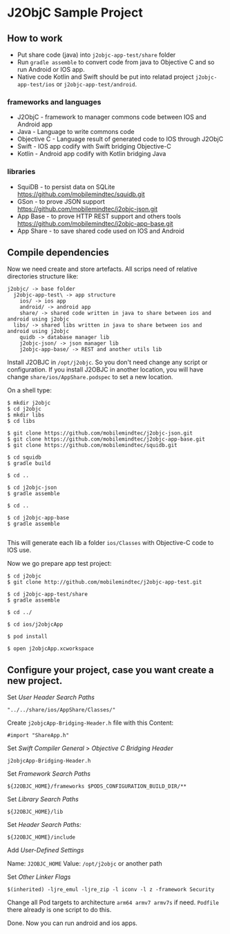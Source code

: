 

# J2ObjC Sample Project

## How to work

* Put share code (java) into `j2objc-app-test/share` folder 
* Run `gradle assemble` to convert code from java to Objective C and so run Android or IOS app. 
* Native code Kotlin and Swift should be put into relatad project `j2objc-app-test/ios` or `j2objc-app-test/android`.

### frameworks and languages

* J2ObjC - framework to manager commons code between IOS and Android app
* Java - Language to write commons code
* Objective C - Language result of generated code to IOS through J2ObjC
* Swift - IOS app codify with Swift bridging Objective-C
* Kotlin - Android app codify with Kotlin bridging Java

### libraries

* SquiDB - to persist data on SQLite https://github.com/mobilemindtec/squidb.git
* GSon  - to prove JSON support https://github.com/mobilemindtec/j2objc-json.git
* App Base  - to prove HTTP REST support and others tools https://github.com/mobilemindtec/j2objc-app-base.git
* App Share - to save shared code used on IOS and Android

## Compile dependencies

Now we need create and store artefacts. All scrips need of relative directories structure like:

```
j2objc/ -> base folder
  j2objc-app-test\ -> app structure
    ios/ -> ios app
    android/ -> android app
    share/ -> shared code written in java to share between ios and android using j2objc
  libs/ -> shared libs written in java to share between ios and android using j2objc
    quidb -> database manager lib
    j2objc-json/ -> json manager lib
    j2objc-app-base/ -> REST and another utils lib

```

Install J2OBJC in `/opt/j2objc`. So you don't need change any script or configuration. If you install J2OBJC in another location, you will have change `share/ios/AppShare.podspec` to set a new location.



On a shell type:

```
$ mkdir j2objc
$ cd j2objc
$ mkdir libs
$ cd libs

$ git clone https://github.com/mobilemindtec/j2objc-json.git
$ git clone https://github.com/mobilemindtec/j2objc-app-base.git
$ git clone https://github.com/mobilemindtec/squidb.git

$ cd squidb
$ gradle build

$ cd ..

$ cd j2objc-json
$ gradle assemble

$ cd ..

$ cd j2objc-app-base
$ gradle assemble


```

This will generate each lib a folder `ios/Classes` with Objective-C code to IOS use.

Now we go prepare app test project:

```
$ cd j2objc
$ git clone http://github.com/mobilemindtec/j2objc-app-test.git

$ cd j2objc-app-test/share
$ gradle assemble

$ cd ../

$ cd ios/j2objcApp

$ pod install

$ open j2objcApp.xcworkspace

```

## Configure your project, case you want create a new project.

Set *User Header Search Paths*

`"../../share/ios/AppShare/Classes/"`

Create `j2objcApp-Bridging-Header.h` file with this Content:

`#import "ShareApp.h"`

Set *Swift Compiler General* >  *Objective C Bridging Header*

`j2objcApp-Bridging-Header.h`

Set *Framework Search Paths*

`${J2OBJC_HOME}/frameworks $PODS_CONFIGURATION_BUILD_DIR/**`

Set *Library Search Paths*

`${J2OBJC_HOME}/lib`

Set *Header Search Paths:*

`${J2OBJC_HOME}/include`

Add *User-Defined Settings*

Name: `J2OBJC_HOME`
Value: `/opt/j2objc` or another path

Set *Other Linker Flags*

`$(inherited) -ljre_emul -ljre_zip -l iconv -l z -framework Security`

Change all Pod targets to architecture `arm64 armv7 armv7s` if need. `Podfile` there already is one script to do this.


Done. Now you can run android and ios apps.
